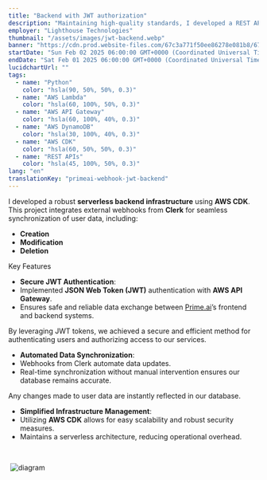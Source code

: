```yaml
---
title: "Backend with JWT authorization"
description: "Maintaining high-quality standards, I developed a REST API that integrates with an authorization system & webhook requests"
employer: "Lighthouse Technologies"
thumbnail: "/assets/images/jwt-backend.webp"
banner: "https://cdn.prod.website-files.com/67c3a771f50ee86278e081b8/67cbf2938dcac0c620425d98_67cbd4e5d19d256af5d102f7_photo-1515879218367-8466d910aaa4.jpeg"
startDate: "Sun Feb 02 2025 06:00:00 GMT+0000 (Coordinated Universal Time)"
endDate: "Sat Feb 01 2025 06:00:00 GMT+0000 (Coordinated Universal Time)"
lucidchartUrl: ""
tags:
  - name: "Python"
    color: "hsla(90, 50%, 50%, 0.3)"
  - name: "AWS Lambda"
    color: "hsla(60, 100%, 50%, 0.3)"
  - name: "AWS API Gateway"
    color: "hsla(60, 100%, 40%, 0.3)"
  - name: "AWS DynamoDB"
    color: "hsla(30, 100%, 40%, 0.3)"
  - name: "AWS CDK"
    color: "hsla(60, 50%, 50%, 0.3)"
  - name: "REST APIs"
    color: "hsla(45, 100%, 50%, 0.3)"
lang: "en"
translationKey: "primeai-webhook-jwt-backend"
---
```


I developed a robust **serverless backend infrastructure** using **AWS CDK**. This project integrates external webhooks from **Clerk** for seamless synchronization of user data, including:

- **Creation**
- **Modification**
- **Deletion**

Key Features

- **Secure JWT Authentication**:
- Implemented **JSON Web Token (JWT)** authentication with **AWS API Gateway**.
- Ensures safe and reliable data exchange between [Prime.ai]()’s frontend and backend systems.

By leveraging JWT tokens, we achieved a secure and efficient method for authenticating users and authorizing access to our services.

- **Automated Data Synchronization**:
- Webhooks from Clerk automate data updates.
- Real-time synchronization without manual intervention ensures our database remains accurate.

Any changes made to user data are instantly reflected in our database.

- **Simplified Infrastructure Management**:
- Utilizing **AWS CDK** allows for easy scalability and robust security measures.
- Maintains a serverless architecture, reducing operational overhead.

‍

‍
![diagram](/assets/images/33afa5c4bf8fc9d4c50343d099d5c0953fe5aaec.png)